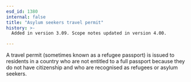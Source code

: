 ```yaml
---
esd_id: 1380
internal: false
title: "Asylum seekers travel permit"
history: >-
  Added in version 3.09. Scope notes updated in version 4.00.

---
```


A travel permit (sometimes known as a refugee passport) is issued to residents in a country who are not entitled to a full passport because they do not have  citizenship and who are recognised as refugees or asylum seekers.

